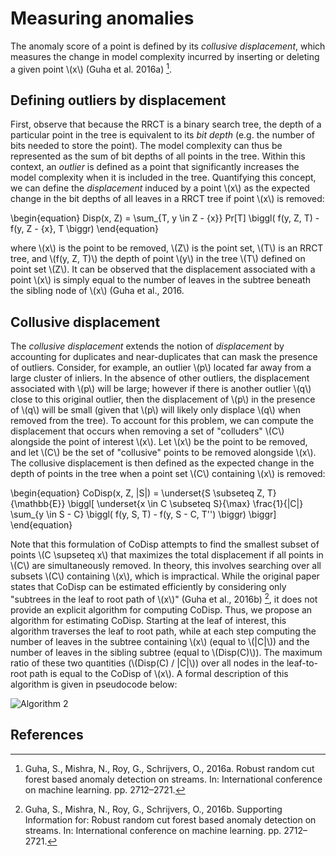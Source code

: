 # Measuring anomalies

The anomaly score of a point is defined by its
*collusive displacement*, which measures the change in model complexity
incurred by inserting or deleting a given point \\(x\\) (Guha et al. 2016a) [^1].

## Defining outliers by displacement

First, observe that because
the RRCT is a binary search tree, the depth of a particular point in the tree is
equivalent to its *bit depth* (e.g. the number of bits needed to store
the point). The model complexity can thus be represented as the sum of bit
depths of all points in the tree. Within this context, an *outlier* is
defined as a point that significantly increases the model complexity when it is
included in the tree. Quantifying this concept, we can define the
*displacement* induced by a point \\(x\\) as the expected change in the bit
depths of all leaves in a RRCT tree if point \\(x\\) is removed:

\begin{equation}
    Disp(x, Z) = \sum_{T, y \in Z - \{x\}} Pr[T] \biggl( f(y, Z, T) - f(y, Z - \{x\}, T \biggr)
\end{equation}

where \\(x\\) is the point to be removed, \\(Z\\) is the point set, \\(T\\) is an RRCT tree,
and \\(f(y, Z, T)\\) the depth of point \\(y\\) in the tree \\(T\\) defined on point set
\\(Z\\). It can be observed that the displacement associated with a point \\(x\\) is
simply equal to the number of leaves in the subtree beneath the sibling node of
\\(x\\) (Guha et al., 2016.

## Collusive displacement

The *collusive displacement* extends the notion of *displacement*
by accounting for duplicates and near-duplicates that can mask the presence of
outliers. Consider, for example, an outlier \\(p\\) located far away from a large
cluster of inliers. In the absence of other outliers, the displacement
associated with \\(p\\) will be large; however if there is another outlier \\(q\\) close
to this original outlier, then the displacement of \\(p\\) in the presence of \\(q\\)
will be small (given that \\(p\\) will likely only displace \\(q\\) when removed from
the tree). To account for this problem, we can compute the displacement that
occurs when removing a set of "colluders" \\(C\\) alongside the point of interest
\\(x\\). Let \\(x\\) be the point to be removed, and let \\(C\\) be the set of "collusive"
points to be removed alongside \\(x\\). The collusive displacement is then defined
as the expected change in the depth of points in the tree when a point set \\(C\\)
containing \\(x\\) is removed:

\begin{equation}
    CoDisp(x, Z, |S|) = \underset{S \subseteq Z, T}{\mathbb{E}} \biggl[ \underset{x \in C \subseteq S}{\max} \frac{1}{|C|} \sum_{y \in S - C} \biggl( f(y, S, T) - f(y, S - C, T'') \biggr) \biggr]
\end{equation}

Note that this formulation of CoDisp attempts to find the smallest subset of
points \\(C \supseteq x\\) that maximizes the total displacement if all points in \\(C\\) are
simultaneously removed. In theory, this involves searching over all subsets \\(C\\)
containing \\(x\\), which is impractical. While the original paper states that
CoDisp can be estimated efficiently by considering only "subtrees in the leaf
to root path of \\(x\\)" (Guha et al., 2016b) [^2], it does not provide an explicit
algorithm for computing CoDisp. Thus, we propose an algorithm for
estimating CoDisp. Starting at the leaf of interest, this algorithm traverses
the leaf to root path, while at each step computing the number of leaves in the
subtree containing \\(x\\) (equal to \\(|C|\\)) and the number of leaves in the sibling
subtree (equal to \\(Disp(C)\\)). The maximum ratio of these two quantities
(\\(Disp(C) / |C|\\)) over all nodes in the leaf-to-root path is equal to the CoDisp
of \\(x\\). A formal description of this algorithm is given in pseudocode below:

![Algorithm 2](https://s3.us-east-2.amazonaws.com/mdbartos-img/rrcf/alg_2.png)

## References

[^1]: Guha, S., Mishra, N., Roy, G., Schrijvers, O., 2016a. Robust random cut forest based anomaly detection on streams. In: International conference on machine learning. pp. 2712–2721.

[^2]: Guha, S., Mishra, N., Roy, G., Schrijvers, O., 2016b. Supporting Information for: Robust random cut forest based anomaly detection on streams. In: International conference on machine learning. pp. 2712–2721.
